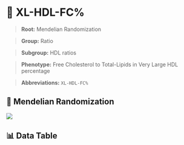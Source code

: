 # 🧪 XL-HDL-FC%

> **Root:** Mendelian Randomization

> **Group:** Ratio  

> **Subgroup:** HDL ratios

> **Phenotype:** Free Cholesterol to Total-Lipids in Very Large HDL percentage  

> **Abbreviations:** `XL-HDL-FC%`

## 🧬 Mendelian Randomization  

<img src="/MR/Figures/Inverse/XLhengxianHDLhengxianFCbaifenhao.png"/>


## 📊 Data Table


<CsvTableMRI src="/public/MR/Data/Inverse/XLhengxianHDLhengxianFCbaifenhao.csv"/>
